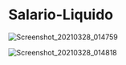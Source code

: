 # Salario-Liquido

![Screenshot_20210328_014759](https://user-images.githubusercontent.com/15269393/112742789-eae1c480-8f67-11eb-8230-5256753ca0d8.png)

![Screenshot_20210328_014818](https://user-images.githubusercontent.com/15269393/112742787-ea492e00-8f67-11eb-8919-3ad946a4de0f.png)
